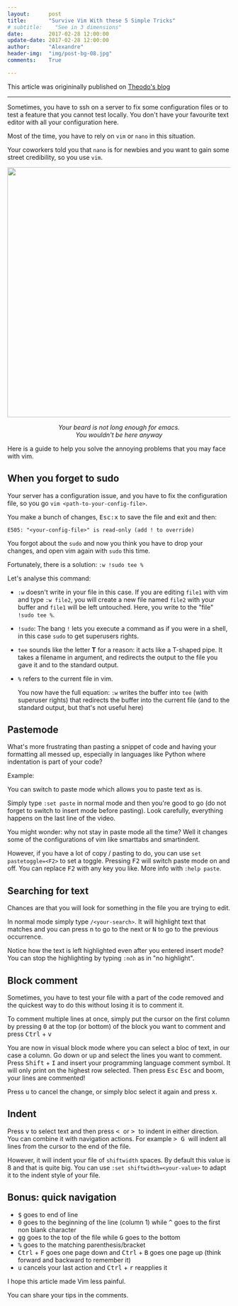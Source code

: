 ```yaml
---
layout:      post
title:       "Survive Vim With these 5 Simple Tricks"
# subtitle:    "See in 3 dimensions"
date:        2017-02-28 12:00:00
update-date: 2017-02-28 12:00:00
author:      "Alexandre"
header-img:  "img/post-bg-08.jpg"
comments:    True

---
```


<p>This article was origininally published on <a href="https://blog.theodo.fr/2017/02/survive-vim-with-these-5-simple-tricks/">Theodo's blog</a></p>

<hr/>

<p>Sometimes, you have to ssh on a server to fix some configuration files or to test a feature that you cannot test locally. You don't have your favourite text editor with all your configuration here.</p>

<p>Most of the time, you have to rely on <code>vim</code> or <code>nano</code> in this situation.</p>

<p>Your coworkers told you that <code>nano</code> is for newbies and you want to gain some street credibility, so you use <code>vim</code>.</p>

<img src="https://d24ju8re1w4x9e.cloudfront.net/original/1X/16a2e29f6692dbc3c304e68faefb056b9c188f29.png" width="1000" height="563" class="aligncenter" />
<p style="text-align: center;"><em>Your beard is not long enough for emacs. </br> You wouldn't be here anyway</em></p>

<p>Here is a guide to help you solve the annoying problems that you may face with vim.</p>
<h2 id="whenyouforgettosudo">When you forget to sudo</h2>
<p>Your server has a configuration issue, and you have to fix the configuration file, so you go <code>vim &lt;path-to-your-config-file&gt;</code>.</p>
<p>You make a bunch of changes, <kbd>Esc</kbd><kbd>:</kbd><kbd>x</kbd> to save the file and exit and then:</p>
<pre><code>E505: "&lt;your-config-file&gt;" is read-only (add ! to override)</code></pre>
<p>You forgot about the <code>sudo</code> and now you think you have to drop your changes, and open vim again with <code>sudo</code> this time.</p>
<script type="text/javascript" src="https://asciinema.org/a/38ctyad3l20rutip6woihjila.js" id="asciicast-38ctyad3l20rutip6woihjila" async></script>
<p>Fortunately, there is a solution: <code>:w !sudo tee %</code></p>
<p>Let's analyse this command:</p>
<ul>
<li id="w"><p><code>:w</code> doesn't write in your file in this case. If you are editing <code>file1</code> with vim and type <code>:w file2</code>, you will create a new file named <code>file2</code> with your buffer and <code>file1</code> will be left untouched.
Here, you write to the "file" <code>!sudo tee %</code>.</p></li>
<li id="sudo"><p><code>!sudo</code>: The bang <code>!</code> lets you execute a command as if you were in a shell, in this case <code>sudo</code> to get superusers rights.</p></li>
<li id="tee"><p><code>tee</code> sounds like the letter <strong>T</strong> for a reason: it acts like a T-shaped pipe. It takes a filename in argument, and redirects the output to the file you gave it and to the standard output.</p></li>
<li id=""><p><code>%</code> refers to the current file in vim.</p></li>
<p>You now have the full equation: <code>:w</code> writes the buffer into <code>tee</code> (with superuser rights) that redirects the buffer into the current file (and to the standard output, but that's not useful here)</p>
</ul>
<script type="text/javascript" src="https://asciinema.org/a/ea3ta93mty7hra7crszwxuy36.js" id="asciicast-ea3ta93mty7hra7crszwxuy36" async></script>

<h2 id="pastemode">Pastemode</h2>
<p>What's more frustrating than pasting a snippet of code and having your formatting all messed up, especially in languages like Python where indentation is part of your code?</p>
<p>Example:</p>
<script type="text/javascript" src="https://asciinema.org/a/cun58gnx8kav436if1nfni9d2.js" id="asciicast-cun58gnx8kav436if1nfni9d2" async></script>
<p>You can switch to paste mode which allows you to paste text as is.</p>
<p>Simply type <code>:set paste</code> in normal mode and then you're good to go (do not forget to switch to insert mode before pasting). Look carefully, everything happens on the last line of the video.</p>
<script type="text/javascript" src="https://asciinema.org/a/d7snwhgrkks6jynoy9oyi67qm.js" id="asciicast-d7snwhgrkks6jynoy9oyi67qm" async></script>
<p>You might wonder: why not stay in paste mode all the time? Well it changes some of the configurations of vim like smarttabs and smartindent.</p>
<p>However, if you have a lot of copy / pasting to do, you can use <code>set pastetoggle=&lt;F2&gt;</code> to set a toggle. Pressing <kbd>F2</kbd> will switch paste mode on and off. You can replace <kbd>F2</kbd> with any key you like. More info with <code>:help paste</code>.</p>
<h2 id="searchingfortext">Searching for text</h2>
<p>Chances are that you will look for something in the file you are trying to edit.</p>
<p>In normal mode simply type <code>/&lt;your-search&gt;</code>.
It will highlight text that matches and you can press <kbd>n</kbd> to go to the next or <kbd>N</kbd> to go to the previous occurrence.</p>
<p>Notice how the text is left highlighted even after you entered insert mode? You can stop the highlighting by typing <code>:noh</code> as in "no highlight".</p>
<script type="text/javascript" src="https://asciinema.org/a/7posku5aqhpi9mhrw2fjvtkko.js" id="asciicast-7posku5aqhpi9mhrw2fjvtkko" async></script>
<h2 id="blockcomment">Block comment</h2>
<p>Sometimes, you have to test your file with a part of the code removed and the quickest way to do this without losing it is to comment it.</p>
<p>To comment multiple lines at once, simply put the cursor on the first column by pressing <kbd>0</kbd> at the top (or bottom) of the block you want to comment and press <kbd>Ctrl</kbd> + <kbd>v</kbd></p>
<p>You are now in visual block mode where you can select a bloc of text, in our case a column. Go down or up and select the lines you want to comment. Press <kbd>Shift</kbd> + <kbd>I</kbd> and insert your programming language comment symbol. It will only print on the highest row selected. Then press <kbd>Esc</kbd> <kbd>Esc</kbd> and boom, your lines are commented!</p>
<p>Press <kbd>u</kbd> to cancel the change, or simply bloc select it again and press <kbd>x</kbd>.</p>
<script type="text/javascript" src="https://asciinema.org/a/c5i80983fzy510lqrut2u6p2x.js" id="asciicast-c5i80983fzy510lqrut2u6p2x" async></script>
<h2 id="indent">Indent</h2>
<p>Press <kbd>v</kbd> to select text and then press <kbd> < </kbd> or <kbd> > </kbd> to indent in either direction. You can combine it with navigation actions. For example <kbd> > </kbd> <kbd> G </kbd> will indent all lines from the cursor to the end of the file.</p>
<script type="text/javascript" src="https://asciinema.org/a/5hh25pyrj1i4hfcb6p4g19r31.js" id="asciicast-5hh25pyrj1i4hfcb6p4g19r31" async></script>
<p>However, it will indent your file of <code>shiftwidth</code> spaces. By default this value is 8 and that is quite big. You can use <code>:set shiftwidth=&lt;your-value&gt;</code> to adapt it to the indent style of your file.</p>
<h2 id="bonusquicknavigation">Bonus: quick navigation</h2>
<ul>
<li><kbd>$</kbd> goes to end of line</li>
<li><kbd>0</kbd> goes to the beginning of the line (column 1) while <kbd>^</kbd> goes to the first non blank character</li>
<li><kbd>g</kbd><kbd>g</kbd> goes to the top of the file while <kbd>G</kbd> goes to the bottom</li>
<li><kbd>%</kbd> goes to the matching parenthesis/bracket</li>
<li><kbd>Ctrl</kbd> + <kbd>F</kbd> goes one page down and <kbd>Ctrl</kbd> + <kbd>B</kbd> goes one page up (think forward and backward to remember it)</li>
<li><kbd>u</kbd> cancels your last action and <kbd>Ctrl</kbd> + <kbd>r</kbd> reapplies it</li>
</ul>
<p>I hope this article made Vim less painful.</p>
<p>You can share your tips in the comments.</p>
